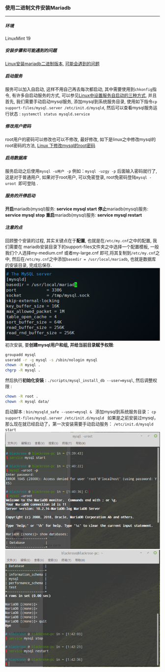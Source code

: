 ### 使用二进制文件安装Mariadb

***

##### 环境
LinuxMint 19

##### 安装步骤和可能遇到的问题
[Linux安装mariadb二进制版本](https://www.cnblogs.com/freeweb/p/6088206.html),   [可能会遇到的问题](https://help.directadmin.com/item.php?id=368)

##### 启动服务
服务可以加入自启动, 这样不用自己再去每次都启动, 其中需要使用到`chkonfig`指令, 有许多自启动服务的方式, 可以参见[Linux中设置服务自启动的三种方式](https://www.cnblogs.com/nerxious/archive/2013/01/18/2866548.html), 并且首先, 我们需要手动启动mysql服务, 添加mysql到系统服务目录, 使用如下指令`cp support-files/mysql.server /etc/init.d/mysqld`, 然后可以查看mysql服务运行状态 : `systemctl status mysqld.service`

##### 修改用户密码
root用户的密码可以修改也可以不修改, 最好修改, 如下是linux之中修改mysql的root密码的方法, [Linux 下修改mysql的root密码](http://blog.bihe0832.com/mysql-modify-root.html)

##### 启用数据库
服务启动之后使用`mysql -u用户 -p` 例如：`mysql -uzgy -p` 后面输入密码就行了, 这是对于普通用户, 如果对于root用户, 可以免密登录, root免密码登陆` mysql -uroot  `即可登陆 .

##### 服务的开停启动
**开启**mariadb(mysql)服务: **service mysql start**
**停止**mariadb(mysql)服务: **service mysql stop**
**重启**mariadb(mysql)服务: **service mysql restart**

##### 注意的点

回顾整个安装的过程, 其实关键点在于**配置**, 也就是在` /etc/my.cnf `之中的配置, 我们需要在 mariadb安装目录下的support-files文件夹之中选择一个配置模板, 一般我们个人选择my-medium.cnf 或者my-large.cnf 即可,将其复制到`/etc/my.cnf`之中, 然后在`/etc/my.cnf`之中添加`basedir = /usr/local/mariadb`, 也就是数据库的安装目录, 完成后保存.
![mysqlinstall1.png](../images/mysqlinstall1.png)
初次安装, 要**创建mysql用户和组, 并给当前目录赋予权限**:

```bash
groupadd mysql
useradd -r -g mysql -s /sbin/nologin mysql
chown -R mysql .
chgrp -R mysql .
```
然后执行**初始化安装** : ` ./scripts/mysql_install_db --user=mysql `, 然后调整权限 :
```bash
chown -R root .
chown -R mysql data/
```
启动脚本 : `bin/mysqld_safe --user=mysql & `
添加mysql到系统服务目录： `cp support-files/mysql.server /etc/init.d/mysqld `
如果是之前安装过mysql，那么现在就已经启动了，第一次安装需要手动启动服务： `/etc/init.d/mysqld start `
![mysqlinstall2.png](../images/mysqlinstall2.png)
![mysqlinstall3.png](../images/mysqlinstall3.png)


